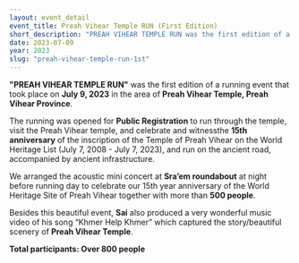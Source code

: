 ```yaml
---
layout: event_detail 
event_title: Preah Vihear Temple RUN (First Edition)
short_description: "PREAH VIHEAR TEMPLE RUN was the first edition of a running event that took place on **July 9, 2023** in the area of **Preah Vihear Temple, Preah Vihear Province**."
date: 2023-07-09
year: 2023
slug: "preah-vihear-temple-run-1st"
---
```

**"PREAH VIHEAR TEMPLE RUN"** was the first edition of a running event that took place on **July 9, 2023** in the area of **Preah Vihear Temple, Preah Vihear Province**.


The running was opened for **Public Registration** to run through the temple, visit the Preah Vihear temple, and celebrate and witnessthe  **15th anniversary** of the inscription of the Temple of Preah Vihear on the World Heritage List (July 7, 2008 - July 7, 2023), and run on the ancient road, accompanied by ancient infrastructure.

We arranged the acoustic mini concert at **Sra’em roundabout** at night before running day to celebrate our 15th year anniversary of the World Heritage Site of Preah Vihear together with more than **500 people**.

Besides this beautiful event, **Sai** also produced a very wonderful music video of his song “Khmer Help Khmer” which captured the story/beautiful scenery of **Preah Vihear Temple**.

**Total participants: Over 800 people**
